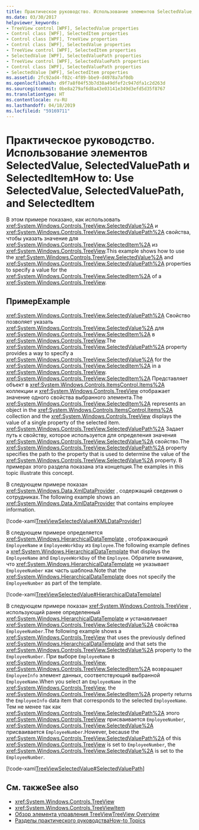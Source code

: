 ```yaml
---
title: Практическое руководство. Использование элементов SelectedValue, SelectedValuePath и SelectedItem
ms.date: 03/30/2017
helpviewer_keywords:
- TreeView control [WPF], SelectedValue properties
- Control class [WPF], SelectedItem properties
- Control class [WPF], TreeView properties
- Control class [WPF], SelectedValue properties
- TreeView control [WPF], SelectedItem properties
- SelectedValue [WPF], SelectedValuePath properties
- TreeView control [WPF], SelectedValuePath properties
- Control class [WPF], SelectedValuePath properties
- SelectedValue [WPF], SelectedItem properties
ms.assetid: 2fc92ad4-f02c-4f89-bbe9-d4978a7af0db
ms.openlocfilehash: d9f7a8f04f53b7d38a49dfef2c947dfa1c2d263d
ms.sourcegitcommit: 0be8a279af6d8a43e03141e349d3efd5d35f8767
ms.translationtype: HT
ms.contentlocale: ru-RU
ms.lasthandoff: 04/18/2019
ms.locfileid: "59169711"
---
```

# <a name="how-to-use-selectedvalue-selectedvaluepath-and-selecteditem"></a><span data-ttu-id="b3701-102">Практическое руководство. Использование элементов SelectedValue, SelectedValuePath и SelectedItem</span><span class="sxs-lookup"><span data-stu-id="b3701-102">How to: Use SelectedValue, SelectedValuePath, and SelectedItem</span></span>
<span data-ttu-id="b3701-103">В этом примере показано, как использовать <xref:System.Windows.Controls.TreeView.SelectedValue%2A> и <xref:System.Windows.Controls.TreeView.SelectedValuePath%2A> свойства, чтобы указать значение для <xref:System.Windows.Controls.TreeView.SelectedItem%2A> из <xref:System.Windows.Controls.TreeView>.</span><span class="sxs-lookup"><span data-stu-id="b3701-103">This example shows how to use the <xref:System.Windows.Controls.TreeView.SelectedValue%2A> and <xref:System.Windows.Controls.TreeView.SelectedValuePath%2A> properties to specify a value for the <xref:System.Windows.Controls.TreeView.SelectedItem%2A> of a <xref:System.Windows.Controls.TreeView>.</span></span>  
  
## <a name="example"></a><span data-ttu-id="b3701-104">Пример</span><span class="sxs-lookup"><span data-stu-id="b3701-104">Example</span></span>  
 <span data-ttu-id="b3701-105"><xref:System.Windows.Controls.TreeView.SelectedValuePath%2A> Свойство позволяет указать <xref:System.Windows.Controls.TreeView.SelectedValue%2A> для <xref:System.Windows.Controls.TreeView.SelectedItem%2A> в <xref:System.Windows.Controls.TreeView>.</span><span class="sxs-lookup"><span data-stu-id="b3701-105">The <xref:System.Windows.Controls.TreeView.SelectedValuePath%2A> property provides a way to specify a <xref:System.Windows.Controls.TreeView.SelectedValue%2A> for the <xref:System.Windows.Controls.TreeView.SelectedItem%2A> in a <xref:System.Windows.Controls.TreeView>.</span></span> <span data-ttu-id="b3701-106"><xref:System.Windows.Controls.TreeView.SelectedItem%2A> Представляет объект в <xref:System.Windows.Controls.ItemsControl.Items%2A> коллекции и <xref:System.Windows.Controls.TreeView> отображает значение одного свойства выбранного элемента.</span><span class="sxs-lookup"><span data-stu-id="b3701-106">The <xref:System.Windows.Controls.TreeView.SelectedItem%2A> represents an object in the <xref:System.Windows.Controls.ItemsControl.Items%2A> collection and the <xref:System.Windows.Controls.TreeView> displays the value of a single property of the selected item.</span></span> <span data-ttu-id="b3701-107"><xref:System.Windows.Controls.TreeView.SelectedValuePath%2A> Задает путь к свойству, которое используется для определения значения <xref:System.Windows.Controls.TreeView.SelectedValue%2A> свойство.</span><span class="sxs-lookup"><span data-stu-id="b3701-107">The <xref:System.Windows.Controls.TreeView.SelectedValuePath%2A> property specifies the path to the property that is used to determine the value of the <xref:System.Windows.Controls.TreeView.SelectedValue%2A> property.</span></span> <span data-ttu-id="b3701-108">В примерах этого раздела показана эта концепция.</span><span class="sxs-lookup"><span data-stu-id="b3701-108">The examples in this topic illustrate this concept.</span></span>  
  
 <span data-ttu-id="b3701-109">В следующем примере показан <xref:System.Windows.Data.XmlDataProvider> , содержащий сведения о сотрудниках.</span><span class="sxs-lookup"><span data-stu-id="b3701-109">The following example shows an <xref:System.Windows.Data.XmlDataProvider> that contains employee information.</span></span>  
  
 [!code-xaml[TreeViewSelectedValue#XMLDataProvider](~/samples/snippets/csharp/VS_Snippets_Wpf/TreeViewSelectedValue/CS/Window1.xaml#xmldataprovider)]  
  
 <span data-ttu-id="b3701-110">В следующем примере определяется <xref:System.Windows.HierarchicalDataTemplate> , отображающий `EmployeeName` и `EmployeeWorkDay` из `Employee`.</span><span class="sxs-lookup"><span data-stu-id="b3701-110">The following example defines a <xref:System.Windows.HierarchicalDataTemplate> that displays the `EmployeeName` and `EmployeeWorkDay` of the `Employee`.</span></span> <span data-ttu-id="b3701-111">Обратите внимание, что <xref:System.Windows.HierarchicalDataTemplate> не указывает `EmployeeNumber` как часть шаблона.</span><span class="sxs-lookup"><span data-stu-id="b3701-111">Note that the <xref:System.Windows.HierarchicalDataTemplate> does not specify the `EmployeeNumber` as part of the template.</span></span>  
  
 [!code-xaml[TreeViewSelectedValue#HierarchicalDataTemplate](~/samples/snippets/csharp/VS_Snippets_Wpf/TreeViewSelectedValue/CS/Window1.xaml#hierarchicaldatatemplate)]  
  
 <span data-ttu-id="b3701-112">В следующем примере показан <xref:System.Windows.Controls.TreeView> , использующий ранее определенный <xref:System.Windows.HierarchicalDataTemplate> и устанавливает <xref:System.Windows.Controls.TreeView.SelectedValue%2A> свойства `EmployeeNumber`.</span><span class="sxs-lookup"><span data-stu-id="b3701-112">The following example shows a <xref:System.Windows.Controls.TreeView> that uses the previously defined <xref:System.Windows.HierarchicalDataTemplate> and that sets the <xref:System.Windows.Controls.TreeView.SelectedValue%2A> property to the `EmployeeNumber`.</span></span> <span data-ttu-id="b3701-113">При выборе `EmployeeName` в <xref:System.Windows.Controls.TreeView>, <xref:System.Windows.Controls.TreeView.SelectedItem%2A> возвращает `EmployeeInfo` элемент данных, соответствующий выбранной `EmployeeName`.</span><span class="sxs-lookup"><span data-stu-id="b3701-113">When you select an `EmployeeName` in the <xref:System.Windows.Controls.TreeView>, the <xref:System.Windows.Controls.TreeView.SelectedItem%2A> property returns the `EmployeeInfo` data item that corresponds to the selected `EmployeeName`.</span></span> <span data-ttu-id="b3701-114">Тем не менее так как <xref:System.Windows.Controls.TreeView.SelectedValuePath%2A> этого <xref:System.Windows.Controls.TreeView> присваивается `EmployeeNumber`, <xref:System.Windows.Controls.TreeView.SelectedValue%2A> присваивается `EmployeeNumber`.</span><span class="sxs-lookup"><span data-stu-id="b3701-114">However, because the <xref:System.Windows.Controls.TreeView.SelectedValuePath%2A> of this <xref:System.Windows.Controls.TreeView> is set to `EmployeeNumber`, the <xref:System.Windows.Controls.TreeView.SelectedValue%2A> is set to the `EmployeeNumber`.</span></span>  
  
 [!code-xaml[TreeViewSelectedValue#SelectedValuePath](~/samples/snippets/csharp/VS_Snippets_Wpf/TreeViewSelectedValue/CS/Window1.xaml#selectedvaluepath)]  
  
## <a name="see-also"></a><span data-ttu-id="b3701-115">См. также</span><span class="sxs-lookup"><span data-stu-id="b3701-115">See also</span></span>

- <xref:System.Windows.Controls.TreeView>
- <xref:System.Windows.Controls.TreeViewItem>
- [<span data-ttu-id="b3701-116">Обзор элемента управления TreeView</span><span class="sxs-lookup"><span data-stu-id="b3701-116">TreeView Overview</span></span>](treeview-overview.md)
- [<span data-ttu-id="b3701-117">Разделы практического руководства</span><span class="sxs-lookup"><span data-stu-id="b3701-117">How-to Topics</span></span>](treeview-how-to-topics.md)

